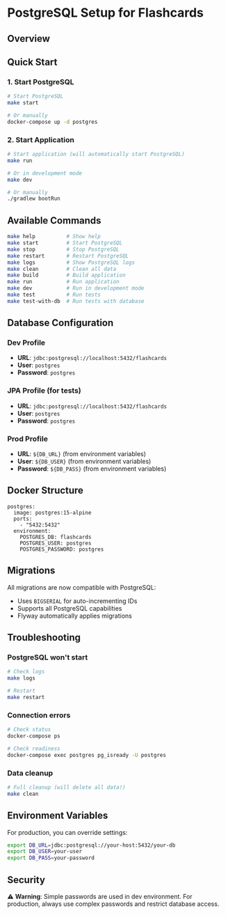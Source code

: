 # PostgreSQL Setup for Flashcards

## Overview

## Quick Start

### 1. Start PostgreSQL

```bash
# Start PostgreSQL
make start

# Or manually
docker-compose up -d postgres
```

### 2. Start Application

```bash
# Start application (will automatically start PostgreSQL)
make run

# Or in development mode
make dev

# Or manually
./gradlew bootRun
```

## Available Commands

```bash
make help          # Show help
make start         # Start PostgreSQL
make stop          # Stop PostgreSQL
make restart       # Restart PostgreSQL
make logs          # Show PostgreSQL logs
make clean         # Clean all data
make build         # Build application
make run           # Run application
make dev           # Run in development mode
make test          # Run tests
make test-with-db  # Run tests with database
```

## Database Configuration

### Dev Profile
- **URL**: `jdbc:postgresql://localhost:5432/flashcards`
- **User**: `postgres`
- **Password**: `postgres`

### JPA Profile (for tests)
- **URL**: `jdbc:postgresql://localhost:5432/flashcards`
- **User**: `postgres`
- **Password**: `postgres`

### Prod Profile
- **URL**: `${DB_URL}` (from environment variables)
- **User**: `${DB_USER}` (from environment variables)
- **Password**: `${DB_PASS}` (from environment variables)

## Docker Structure

```
postgres:
  image: postgres:15-alpine
  ports:
    - "5432:5432"
  environment:
    POSTGRES_DB: flashcards
    POSTGRES_USER: postgres
    POSTGRES_PASSWORD: postgres
```

## Migrations

All migrations are now compatible with PostgreSQL:
- Uses `BIGSERIAL` for auto-incrementing IDs
- Supports all PostgreSQL capabilities
- Flyway automatically applies migrations

## Troubleshooting

### PostgreSQL won't start
```bash
# Check logs
make logs

# Restart
make restart
```

### Connection errors
```bash
# Check status
docker-compose ps

# Check readiness
docker-compose exec postgres pg_isready -U postgres
```

### Data cleanup
```bash
# Full cleanup (will delete all data!)
make clean
```

## Environment Variables

For production, you can override settings:

```bash
export DB_URL=jdbc:postgresql://your-host:5432/your-db
export DB_USER=your-user
export DB_PASS=your-password
```

## Security

⚠️ **Warning**: Simple passwords are used in dev environment. For production, always use complex passwords and restrict database access.
